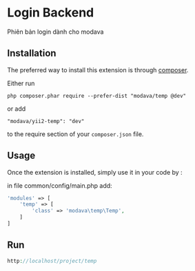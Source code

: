 Login Backend
=============
Phiên bản login dành cho modava

Installation
------------

The preferred way to install this extension is through [composer](http://getcomposer.org/download/).

Either run

```
php composer.phar require --prefer-dist "modava/temp @dev"
```

or add

```
"modava/yii2-temp": "dev"
```

to the require section of your `composer.json` file.


Usage
-----

Once the extension is installed, simply use it in your code by  :

in file common/config/main.php add:
```php
'modules' => [
    'temp' => [
        'class' => 'modava\temp\Temp',
    ]
]
```

Run
-----

```php
http://localhost/project/temp
```